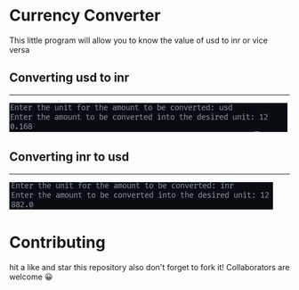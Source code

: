 # Currency Converter

This little program will allow you to know the value of usd to inr or vice versa

## Converting usd to inr
--------------------------
![](/images/usd-to-inr.jpg)

## Converting inr to usd
--------------------------
![](/images/inr-to-usd.jpg) 
# Contributing

hit a like and star this repository also don't forget to fork it! Collaborators are welcome 😀
